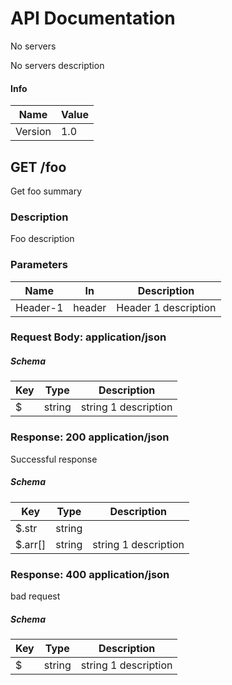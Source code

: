 # API Documentation

No servers

No servers description

#### Info

| Name | Value |
| ---- | ----- |
| Version | 1.0 |


GET /foo
--------

Get foo summary

### Description

Foo description

### Parameters

| Name   | In  | Description |
| ------ | --- | ----------- |
| Header-1 | header | Header 1 description |

### Request Body: application/json

##### Schema

| Key | Type | Description |
| --- | ---- | ----------- |
| $ | string | string 1 description |

### Response: 200 application/json

Successful response

##### Schema

| Key | Type | Description |
| --- | ---- | ----------- |
| $.str | string |  |
| $.arr[] | string | string 1 description |

### Response: 400 application/json

bad request

##### Schema

| Key | Type | Description |
| --- | ---- | ----------- |
| $ | string | string 1 description |
